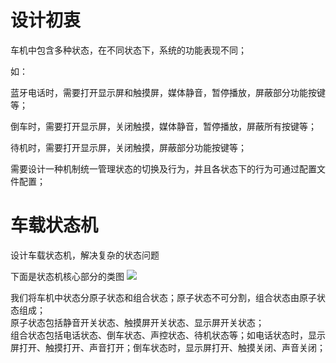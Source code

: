 # 设计初衷
车机中包含多种状态，在不同状态下，系统的功能表现不同；

如：

蓝牙电话时，需要打开显示屏和触摸屏，媒体静音，暂停播放，屏蔽部分功能按键等；

倒车时，需要打开显示屏，关闭触摸，媒体静音，暂停播放，屏蔽所有按键等；

待机时，需要打开显示屏，关闭触摸，屏蔽部分功能按键等；

需要设计一种机制统一管理状态的切换及行为，并且各状态下的行为可通过配置文件配置；

# 车载状态机
设计车载状态机，解决复杂的状态问题

下面是状态机核心部分的类图
![](https://github.com/iToday/Vehicle/blob/master/doc/Overview%20of%20ivi.jpg)

我们将车机中状态分原子状态和组合状态；原子状态不可分割，组合状态由原子状态组成；</br>
原子状态包括静音开关状态、触摸屏开关状态、显示屏开关状态；</br>
组合状态包括电话状态、倒车状态、声控状态、待机状态等；如电话状态时，显示屏打开、触摸打开、声音打开；倒车状态时，显示屏打开、触摸关闭、声音关闭；</br>

